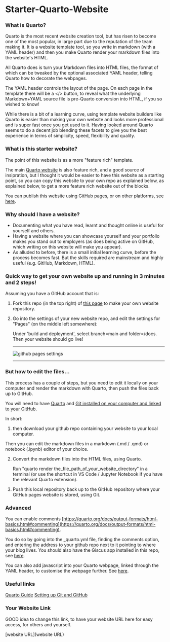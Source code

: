 # Starter-Quarto-Website

### What is Quarto?

Quarto is the most recent website creation tool, but has risen to become one of the most popular, in large part due to the reputation of the team making it. It is a website template tool, so you write in markdown (with a YAML header) and then you make Quarto render your markdown files into the website's HTML.

All Quarto does is turn your Markdown files into HTML files, the format of which can be tweaked by the optional associated YAML header, telling Quarto how to decorate the webpages.

The YAML header controls the layout of the page. On each page in the template there will be a </> button, to reveal what the underlying Markdown+YAML source file is pre-Quarto conversion into HTML, if you so wished to know!

While there is a bit of a learning curve, using template website builders like Quarto is easier than making your own website and looks more professional and is super fast once you get used to it. Having looked around Quarto seems to do a decent job blending these facets to give you the best experience in terms of simplicity, speed, flexibility and quality.

### What is this starter website?

The point of this website is as a more "feature rich" template.

The main [Quarto website](https://quarto.org/) is also feature rich, and a good source of insipration, but I thought it would be easier to have this website as a starting point, so you can copy this website to your own repo as explained below, as explained below, to get a more feature rich website out of the blocks.

You can publish this website using GitHub pages, or on other platforms, see [here](https://quarto.org/docs/publishing/index.html).

### Why should I have a website?

- Documenting what you have read, learnt and thought online is useful for yourself and others.
- Having a website where you can showcase yourself and your portfolio makes you stand out to employers (as does being active on GitHub, which writing on this website will make you appear).
- As alluded to before, there is a small initial learning curve, before the process becomes fast. But the skills required are mainstream and highly useful (e.g. GitHub, Markdown, HTML).

### Quick way to get your own website up and running in 3 minutes and 2 steps!

Assuming you have a GitHub account that is:

1. Fork this repo (in the top right) of [this page](https://github.com/Smule11/Starter-Quarto-Website/) to make your own website repository.

2. Go into the settings of your new website repo, and edit the settings for "Pages" (on the middle left somewhere):

    Under 'build and deployment', select branch=main and folder=/docs. Then your website should go live!
    
    ----------
    
    ![github pages settings](https://user-images.githubusercontent.com/22969230/213680688-a73472b9-612e-4309-9dcf-c565af6afa09.png)
    
    ----------

### But how to edit the files...

This process has a couple of steps, but you need to edit it locally on your computer and render the markdown with Quarto, then push the files back up to GitHub.

You will need to have [Quarto](https://quarto.org/) and [Git installed on your computer and linked to your GitHub](https://www.codecademy.com/article/f1-u3-git-setup).

In short:

1.  then download your github repo containing your website to your local computer.

  Then you can edit the markdown files in a markdown (.md / .qmd) or notebook (.ipynb) editor of your choice.

2. Convert the markdown files into the HTML files, using Quarto. 

    Run "quarto render the_file_path_of_your_website_directory" in a terminal (or use the shortcut in VS Code / Jupyter Notebook if you have the relevant Quarto extension).

3. Push this local repository back up to the GitHub repository where your GitHub pages website is stored, using Git. 

### Advanced

You can enable comments [https://quarto.org/docs/output-formats/html-basics.html#commenting](https://quarto.org/docs/output-formats/html-basics.html#commenting).

You do so by going into the _quarto.yml file, finding the comments option, and entering the address to your github repo next to it pointing to where your blog lives. You should also have the Giscus app installed in this repo, see [here](https://github.com/apps/giscus).

You can also add javascript into your Quarto webpage, linked through the YAML header, to customise the webpage further. See [here](https://quarto.org/docs/reference/formats/html.html#includes).

### Useful links

[Quarto Guide](https://quarto.org/)
[Setting up Git and GitHub](https://www.codecademy.com/article/f1-u3-git-setup)

### Your Website Link

GOOD idea to change this link, to have your website URL here for easy access, for others and yourself.

[website URL](website URL)
